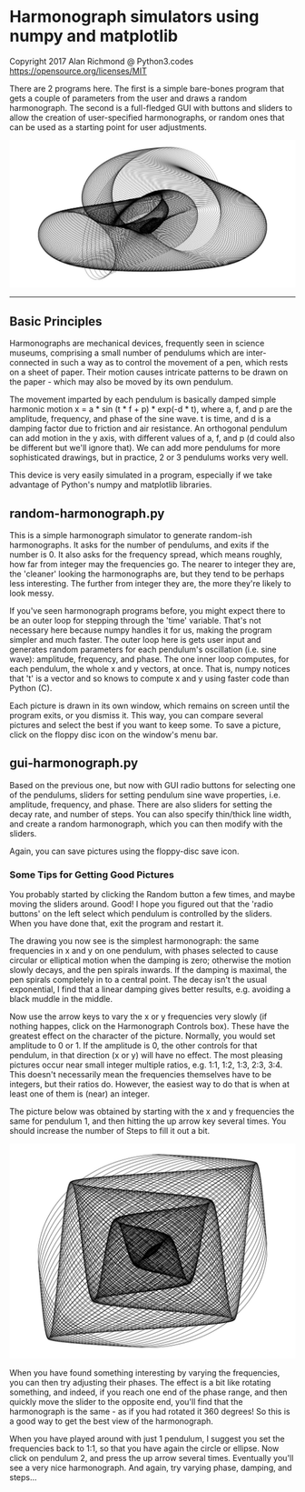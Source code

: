 # Harmonograph simulators using numpy and matplotlib

Copyright 2017 Alan Richmond @ Python3.codes https://opensource.org/licenses/MIT

There are 2 programs here. The first is a simple bare-bones program that gets a couple of parameters from the user and draws a random harmonograph. The second is a full-fledged GUI with buttons and sliders to allow the creation of user-specified harmonographs, or random ones that can be used as a starting point for user adjustments.

![harmonograph](Harmonographs/harmonograph.jpeg)

* * *
## Basic Principles

Harmonographs are mechanical devices, frequently seen in science museums, comprising a small number of pendulums which are inter-connected in such a way as to control the movement of a pen, which rests on a sheet of paper. Their motion causes intricate patterns to be drawn on the paper - which may also be moved by its own pendulum.

The movement imparted by each pendulum is basically damped simple harmonic motion x = a * sin (t * f + p) * exp(-d * t), where a, f, and p are the amplitude, frequency, and phase of the sine wave. t is time, and d is a damping factor due to friction and air resistance. An orthogonal pendulum can add motion in the y axis, with different values of a, f, and p (d could also be different but we'll ignore that). We can add more pendulums for more sophisticated drawings, but in practice, 2 or 3 pendulums works very well.

This device is very easily simulated in a program, especially if we take advantage of Python's numpy and matplotlib libraries.

## random-harmonograph.py

This is a simple harmonograph simulator to generate random-ish harmonographs. It asks for the number of pendulums, and exits if the number is 0\. It also asks for the frequency spread, which means roughly, how far from integer may the frequencies go. The nearer to integer they are, the 'cleaner' looking the harmonographs are, but they tend to be perhaps less interesting. The further from integer they are, the more they're likely to look messy.

If you've seen harmonograph programs before, you might expect there to be an outer loop for stepping through the 'time' variable. That's not necessary here because numpy handles it for us, making the program simpler and much faster. The outer loop here is gets user input and generates random parameters for each pendulum's oscillation (i.e. sine wave): amplitude, frequency, and phase. The one inner loop computes, for each pendulum, the whole x and y vectors, at once. That is, numpy notices that 't' is a vector and so knows to compute x and y using faster code than Python (C).

Each picture is drawn in its own window, which remains on screen until the program exits, or you dismiss it. This way, you can compare several pictures and select the best if you want to keep some. To save a picture, click on the floppy disc icon on the window's menu bar.

## gui-harmonograph.py

Based on the previous one, but now with GUI radio buttons for selecting one of the pendulums, sliders for setting pendulum sine wave properties, i.e. amplitude, frequency, and phase. There are also sliders for setting the decay rate, and number of steps. You can also specify thin/thick line width, and create a random harmonograph, which you can then modify with the sliders.

Again, you can save pictures using the floppy-disc save icon.

### Some Tips for Getting Good Pictures

You probably started by clicking the Random button a few times, and maybe moving the sliders around. Good! I hope you figured out that the 'radio buttons' on the left select which pendulum is controlled by the sliders. When you have done that, exit the program and restart it. 

The drawing you now see is the simplest harmonograph: the same frequencies in x and y on one pendulum, with phases selected to cause circular or elliptical motion when the damping is zero; otherwise the motion slowly decays, and the pen spirals inwards. If the damping is maximal, the pen spirals completely in to a central point. The decay isn't the usual exponential, I find that a linear damping gives better results, e.g. avoiding a black muddle in the middle.

Now use the arrow keys to vary the x or y frequencies very slowly (if nothing happes, click on the Harmonograph Controls box). These have the greatest effect on the character of the picture. Normally, you would set amplitude to 0 or 1. If the amplitude is 0, the other controls for that pendulum, in that direction (x or y) will have no effect. The most pleasing pictures occur near small integer multiple ratios, e.g. 1:1, 1:2, 1:3, 2:3, 3:4. This doesn't necessarily mean the frequencies themselves have to be integers, but their ratios do. However, the easiest way to do that is when at least one of them is (near) an integer.

The picture below was obtained by starting with the x and y frequencies the same for pendulum 1, and then hitting the up arrow key several times. You should increase the number of Steps to fill it out a bit.

![harmonograph](Harmonographs/harmonograph-3.jpeg)

When you have found something interesting by varying the frequencies, you can then try adjusting their phases. The effect is a bit like rotating something, and indeed, if you reach one end of the phase range, and then quickly move the slider to the opposite end, you'll find that the harmonograph is the same - as if you had rotated it 360 degrees! So this is a good way to get the best view of the harmonograph.

When you have played around with just 1 pendulum, I suggest you set the frequencies back to 1:1, so that you have again the circle or ellipse. Now click on pendulum 2, and press the up arrow several times. Eventually you'll see a very nice harmonograph. And again, try varying phase, damping, and steps...
